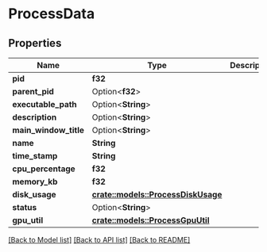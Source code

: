 # ProcessData

## Properties

Name | Type | Description | Notes
------------ | ------------- | ------------- | -------------
**pid** | **f32** |  | 
**parent_pid** | Option<**f32**> |  | 
**executable_path** | Option<**String**> |  | 
**description** | Option<**String**> |  | 
**main_window_title** | Option<**String**> |  | 
**name** | **String** |  | 
**time_stamp** | **String** |  | 
**cpu_percentage** | **f32** |  | 
**memory_kb** | **f32** |  | 
**disk_usage** | [**crate::models::ProcessDiskUsage**](ProcessDiskUsage.md) |  | 
**status** | Option<**String**> |  | 
**gpu_util** | [**crate::models::ProcessGpuUtil**](ProcessGpuUtil.md) |  | 

[[Back to Model list]](../README.md#documentation-for-models) [[Back to API list]](../README.md#documentation-for-api-endpoints) [[Back to README]](../README.md)


